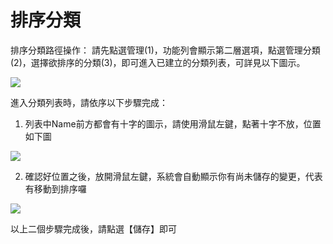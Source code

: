 # 排序分類
排序分類路徑操作：
請先點選管理(1)，功能列會顯示第二層選項，點選管理分類(2)，選擇欲排序的分類(3)，即可進入已建立的分類列表，可詳見以下圖示。

![](/_image/taxonomy/NzjZ5JS.png)

進入分類列表時，請依序以下步驟完成：
1. 列表中Name前方都會有十字的圖示，請使用滑鼠左鍵，點著十字不放，位置如下圖

![](/_image/taxonomy/vFPJMjz.png)

2. 確認好位置之後，放開滑鼠左鍵，系統會自動顯示你有尚未儲存的變更，代表有移動到排序囉

![](/_image/taxonomy/UkBIcVV.png)

以上二個步驟完成後，請點選【儲存】即可
